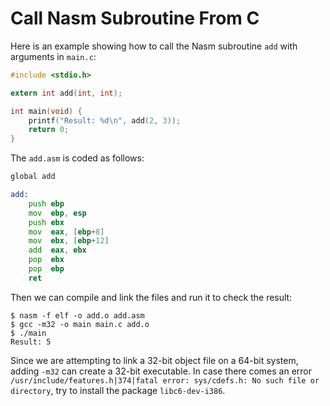 # Call Nasm Subroutine From C

Here is an example showing how to call the Nasm subroutine `add` with arguments in `main.c`:

```c
#include <stdio.h>

extern int add(int, int);

int main(void) {
    printf("Result: %d\n", add(2, 3));
    return 0;
}
```
The `add.asm` is coded as follows:

```asm
global add

add:
    push ebp
    mov  ebp, esp
    push ebx
    mov  eax, [ebp+8]
    mov  ebx, [ebp+12]
    add  eax, ebx
    pop  ebx
    pop  ebp
    ret
```

Then we can compile and link the files and run it to check the result:

```console
$ nasm -f elf -o add.o add.asm
$ gcc -m32 -o main main.c add.o
$ ./main
Result: 5
```

Since we are attempting to link a 32-bit object file on a 64-bit system, adding `-m32` can create a 32-bit executable. In case there comes an error `/usr/include/features.h|374|fatal error: sys/cdefs.h: No such file or directory`, try to install the package `libc6-dev-i386`.
